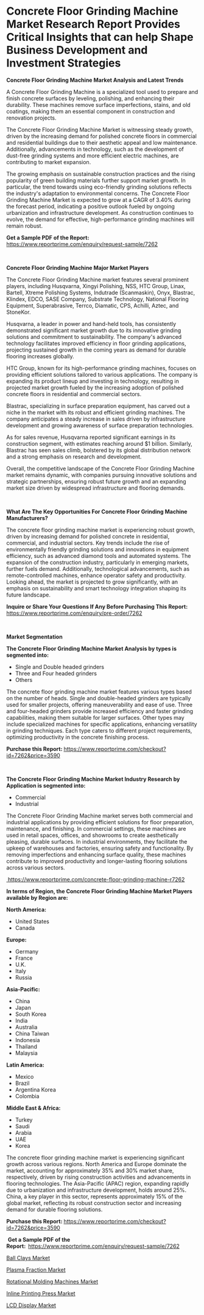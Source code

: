 <p><h1>Concrete Floor Grinding Machine Market Research Report Provides Critical Insights that can help Shape Business Development and Investment Strategies</h1></p><p><strong>Concrete Floor Grinding Machine Market Analysis and Latest Trends</strong></p>
<p><p>A Concrete Floor Grinding Machine is a specialized tool used to prepare and finish concrete surfaces by leveling, polishing, and enhancing their durability. These machines remove surface imperfections, stains, and old coatings, making them an essential component in construction and renovation projects.</p><p>The Concrete Floor Grinding Machine Market is witnessing steady growth, driven by the increasing demand for polished concrete floors in commercial and residential buildings due to their aesthetic appeal and low maintenance. Additionally, advancements in technology, such as the development of dust-free grinding systems and more efficient electric machines, are contributing to market expansion. </p><p>The growing emphasis on sustainable construction practices and the rising popularity of green building materials further support market growth. In particular, the trend towards using eco-friendly grinding solutions reflects the industry's adaptation to environmental concerns. The Concrete Floor Grinding Machine Market is expected to grow at a CAGR of 3.40% during the forecast period, indicating a positive outlook fueled by ongoing urbanization and infrastructure development. As construction continues to evolve, the demand for effective, high-performance grinding machines will remain robust.</p></p>
<p><strong>Get a Sample PDF of the Report:&nbsp;</strong> <a href="https://www.reportprime.com/enquiry/request-sample/7262">https://www.reportprime.com/enquiry/request-sample/7262</a></p>
<p>&nbsp;</p>
<p><strong>Concrete Floor Grinding Machine Major Market Players</strong></p>
<p><p>The Concrete Floor Grinding Machine market features several prominent players, including Husqvarna, Xingyi Polishing, NSS, HTC Group, Linax, Bartell, Xtreme Polishing Systems, Indutrade (Scanmaskin), Onyx, Blastrac, Klindex, EDCO, SASE Company, Substrate Technology, National Flooring Equipment, Superabrasive, Terrco, Diamatic, CPS, Achilli, Aztec, and StoneKor. </p><p>Husqvarna, a leader in power and hand-held tools, has consistently demonstrated significant market growth due to its innovative grinding solutions and commitment to sustainability. The company's advanced technology facilitates improved efficiency in floor grinding applications, projecting sustained growth in the coming years as demand for durable flooring increases globally.</p><p>HTC Group, known for its high-performance grinding machines, focuses on providing efficient solutions tailored to various applications. The company is expanding its product lineup and investing in technology, resulting in projected market growth fueled by the increasing adoption of polished concrete floors in residential and commercial sectors.</p><p>Blastrac, specializing in surface preparation equipment, has carved out a niche in the market with its robust and efficient grinding machines. The company anticipates a steady increase in sales driven by infrastructure development and growing awareness of surface preparation technologies.</p><p>As for sales revenue, Husqvarna reported significant earnings in its construction segment, with estimates reaching around $1 billion. Similarly, Blastrac has seen sales climb, bolstered by its global distribution network and a strong emphasis on research and development.</p><p>Overall, the competitive landscape of the Concrete Floor Grinding Machine market remains dynamic, with companies pursuing innovative solutions and strategic partnerships, ensuring robust future growth and an expanding market size driven by widespread infrastructure and flooring demands.</p></p>
<p>&nbsp;</p>
<p><strong>What Are The Key Opportunities For Concrete Floor Grinding Machine Manufacturers?</strong></p>
<p><p>The concrete floor grinding machine market is experiencing robust growth, driven by increasing demand for polished concrete in residential, commercial, and industrial sectors. Key trends include the rise of environmentally friendly grinding solutions and innovations in equipment efficiency, such as advanced diamond tools and automated systems. The expansion of the construction industry, particularly in emerging markets, further fuels demand. Additionally, technological advancements, such as remote-controlled machines, enhance operator safety and productivity. Looking ahead, the market is projected to grow significantly, with an emphasis on sustainability and smart technology integration shaping its future landscape.</p></p>
<p><strong>Inquire or Share Your Questions If Any Before Purchasing This Report:</strong> <a href="https://www.reportprime.com/enquiry/pre-order/7262">https://www.reportprime.com/enquiry/pre-order/7262</a></p>
<p>&nbsp;</p>
<p><strong>Market Segmentation</strong></p>
<p><strong>The Concrete Floor Grinding Machine Market Analysis by types is segmented into:</strong></p>
<p><ul><li>Single and Double headed grinders</li><li>Three and Four headed grinders</li><li>Others</li></ul></p>
<p><p>The concrete floor grinding machine market features various types based on the number of heads. Single and double-headed grinders are typically used for smaller projects, offering maneuverability and ease of use. Three and four-headed grinders provide increased efficiency and faster grinding capabilities, making them suitable for larger surfaces. Other types may include specialized machines for specific applications, enhancing versatility in grinding techniques. Each type caters to different project requirements, optimizing productivity in the concrete finishing process.</p></p>
<p><strong>Purchase this Report:&nbsp;</strong><a href="https://www.reportprime.com/checkout?id=7262&price=3590">https://www.reportprime.com/checkout?id=7262&price=3590</a></p>
<p>&nbsp;</p>
<p><strong>The Concrete Floor Grinding Machine Market Industry Research by Application is segmented into:</strong></p>
<p><ul><li>Commercial</li><li>Industrial</li></ul></p>
<p><p>The Concrete Floor Grinding Machine market serves both commercial and industrial applications by providing efficient solutions for floor preparation, maintenance, and finishing. In commercial settings, these machines are used in retail spaces, offices, and showrooms to create aesthetically pleasing, durable surfaces. In industrial environments, they facilitate the upkeep of warehouses and factories, ensuring safety and functionality. By removing imperfections and enhancing surface quality, these machines contribute to improved productivity and longer-lasting flooring solutions across various sectors.</p></p>
<p><a href="https://www.reportprime.com/concrete-floor-grinding-machine-r7262">&nbsp;https://www.reportprime.com/concrete-floor-grinding-machine-r7262</a></p>
<p><strong>In terms of Region, the Concrete Floor Grinding Machine Market Players available by Region are:</strong></p>
<p>
    <p> <strong> North America: </strong>
        <ul>
            <li>United States</li>
            <li>Canada</li>
        </ul>
        </p> 
    <p> <strong> Europe: </strong>
        <ul>
            <li>Germany</li>
            <li>France</li>
            <li>U.K.</li>
            <li>Italy</li>
            <li>Russia</li>
        </ul>
        </p> 
    <p> <strong> Asia-Pacific: </strong>
        <ul>
            <li>China</li>
            <li>Japan</li>
            <li>South Korea</li>
            <li>India</li>
            <li>Australia</li>
            <li>China Taiwan</li>
            <li>Indonesia</li>
            <li>Thailand</li>
            <li>Malaysia</li>
        </ul>
        </p> 
    <p> <strong> Latin America: </strong>
        <ul>
            <li>Mexico</li>
            <li>Brazil</li>
            <li>Argentina Korea</li>
            <li>Colombia</li>
        </ul>
        </p> 
    <p> <strong> Middle East & Africa: </strong>
        <ul>
            <li>Turkey</li>
            <li>Saudi</li>
            <li>Arabia</li>
            <li>UAE</li>
            <li>Korea</li>
        </ul>
    </p>
    </p>
<p><p>The concrete floor grinding machine market is experiencing significant growth across various regions. North America and Europe dominate the market, accounting for approximately 35% and 30% market share, respectively, driven by rising construction activities and advancements in flooring technologies. The Asia-Pacific (APAC) region, expanding rapidly due to urbanization and infrastructure development, holds around 25%. China, a key player in this sector, represents approximately 15% of the global market, reflecting its robust construction sector and increasing demand for durable flooring solutions.</p></p>
<p><strong>Purchase this Report: </strong><a href="https://www.reportprime.com/checkout?id=7262&price=3590">https://www.reportprime.com/checkout?id=7262&price=3590</a></p>
<p>&nbsp;<strong>Get a Sample PDF of the Report:&nbsp;&nbsp;</strong><a href="https://www.reportprime.com/enquiry/request-sample/7262">https://www.reportprime.com/enquiry/request-sample/7262</a></p>
<p><strong></strong></p>
<p><p><a href="https://issuu.com/reportprime-2/docs/ball-clays-market-size-2030.pptx_d687045934c979">Ball Clays Market</a></p><p><a href="https://medium.com/@rosslarkin1962/plasma-fraction-market-research-report-exploring-market-size-and-revenue-analysis-for-plasma-dbd7d9749410">Plasma Fraction Market</a></p><p><a href="https://issuu.com/reportprime-2/docs/rotational-molding-machines-market-_82334cdd19fc8b">Rotational Molding Machines Market</a></p><p><a href="https://github.com/gulaimolin/Market-Research-Report-List-6/blob/main/inline-printing-press-market.md">Inline Printing Press Market</a></p><p><a href="https://www.linkedin.com/pulse/lcd-display-market-share-analysis-growth-trends-forecasts-nuaoe?trackingId=0DCIqzKFTNCIZsPmVwJP5A%3D%3D">LCD Display Market</a></p></p>